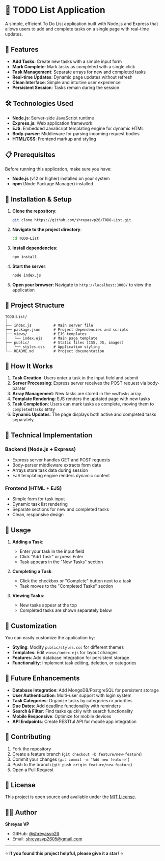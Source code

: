 # 📝 TODO List Application

A simple, efficient To Do List application built with Node.js and Express that allows users to add and complete tasks on a single page with real-time updates.

## 🚀 Features

- **Add Tasks**: Create new tasks with a simple input form
- **Mark Complete**: Mark tasks as completed with a single click
- **Task Management**: Separate arrays for new and completed tasks
- **Real-time Updates**: Dynamic page updates without refresh
- **Clean Interface**: Simple and intuitive user experience
- **Persistent Session**: Tasks remain during the session

## 🛠️ Technologies Used

- **Node.js**: Server-side JavaScript runtime
- **Express.js**: Web application framework
- **EJS**: Embedded JavaScript templating engine for dynamic HTML
- **Body-parser**: Middleware for parsing incoming request bodies
- **HTML/CSS**: Frontend markup and styling

## 📋 Prerequisites

Before running this application, make sure you have:

- **Node.js** (v12 or higher) installed on your system
- **npm** (Node Package Manager) installed

## 🔧 Installation & Setup

1. **Clone the repository**:
   ```bash
   git clone https://github.com/shreyasvp26/TODO-List.git
   ```

2. **Navigate to the project directory**:
   ```bash
   cd TODO-List
   ```

3. **Install dependencies**:
   ```bash
   npm install
   ```

4. **Start the server**:
   ```bash
   node index.js
   ```

5. **Open your browser**:
   Navigate to `http://localhost:3000/` to view the application

## 📂 Project Structure

```
TODO-List/
│
├── index.js          # Main server file
├── package.json      # Project dependencies and scripts
├── views/            # EJS templates
│   └── index.ejs     # Main page template
├── public/           # Static files (CSS, JS, images)
│   └── styles.css    # Application styling
└── README.md         # Project documentation
```

## 🎯 How It Works

1. **Task Creation**: Users enter a task in the input field and submit
2. **Server Processing**: Express server receives the POST request via body-parser
3. **Array Management**: New tasks are stored in the `newTasks` array
4. **Template Rendering**: EJS renders the updated page with new tasks
5. **Task Completion**: Users can mark tasks as complete, moving them to `completedTasks` array
6. **Dynamic Updates**: The page displays both active and completed tasks separately

## 🔧 Technical Implementation

### Backend (Node.js + Express)
- Express server handles GET and POST requests
- Body-parser middleware extracts form data
- Arrays store task data during session
- EJS templating engine renders dynamic content

### Frontend (HTML + EJS)
- Simple form for task input
- Dynamic task list rendering
- Separate sections for new and completed tasks
- Clean, responsive design

## 🚀 Usage

1. **Adding a Task**:
   - Enter your task in the input field
   - Click "Add Task" or press Enter
   - Task appears in the "New Tasks" section

2. **Completing a Task**:
   - Click the checkbox or "Complete" button next to a task
   - Task moves to the "Completed Tasks" section

3. **Viewing Tasks**:
   - New tasks appear at the top
   - Completed tasks are shown separately below

## 🎨 Customization

You can easily customize the application by:

- **Styling**: Modify `public/styles.css` for different themes
- **Templates**: Edit `views/index.ejs` for layout changes
- **Features**: Add database integration for persistent storage
- **Functionality**: Implement task editing, deletion, or categories

## 🔮 Future Enhancements

- **Database Integration**: Add MongoDB/PostgreSQL for persistent storage
- **User Authentication**: Multi-user support with login system
- **Task Categories**: Organize tasks by categories or priorities
- **Due Dates**: Add deadline functionality with reminders
- **Search & Filter**: Find tasks quickly with search functionality
- **Mobile Responsive**: Optimize for mobile devices
- **API Endpoints**: Create RESTful API for mobile app integration

## 🤝 Contributing

1. Fork the repository
2. Create a feature branch (`git checkout -b feature/new-feature`)
3. Commit your changes (`git commit -m 'Add new feature'`)
4. Push to the branch (`git push origin feature/new-feature`)
5. Open a Pull Request

## 📝 License

This project is open source and available under the [MIT License](LICENSE).

## 👨‍💻 Author

**Shreyas VP**
- GitHub: [@shreyasvp26](https://github.com/shreyasvp26)
- Email: shreyasvp2605@gmail.com

---

⭐ **If you found this project helpful, please give it a star!** ⭐
